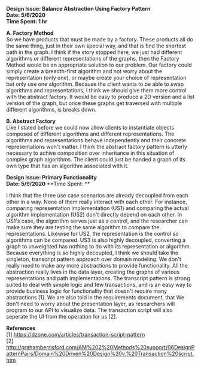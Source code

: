 **Design Issue: Balance Abstraction Using Factory Pattern**  
**Date: 5/6/2020**  
**Time Spent: 1 hr**  

**A. Factory Method**  
So we have products that must be made by a factory. These products all do the same thing, just in their own special way, and that is find the shortest path in the graph. I think if the story stopped here, we just had different algorithms or different representations of the graphs, then the Factory Method would be an appropriate solution to our problem. Our factory could simply create a breadth-first algorithm and not worry about the representation (only one), or maybe create your choice of representation but only use one algorithm. Because the client wants to be able to swap algorithms and representations, I think we should give them more control with the abstract factory. It would be easy to produce a 2D version and a list version of the graph, but once these graphs get traversed with multiple different algorithms, is breaks down.

**B. Abstract Factory**  
Like I stated before we could now allow clients to instantiate objects composed of different algorithms and different representations. The algorithms and representations behave independently and their concrete representations won't matter. I think the abstract factory pattern is utterly necessary to achive composition over inheritance in this situation of complex graph algorithms. The client could just be handed a graph of its own type that has an algorithm associated with it.

**Design Issue: Primary Functionality**  
**Date: 5/9/2020**
**Time Spent: **  

I think that the three use case scenarios are already decoupled from each other in a way. None of them really interact with each other. For instance, comparing representation implementation (US1) and comparing the actual algorithm implementation (US2) don't directly depend on each other. In US1's case, the algorithm serves just as a control, and the researcher can make sure they are testing the same algorithm to compare the representations. Likewise for US2, the representation is the control so algorithms can be compared. US3 is also highly decoupled, converting a graph to unweighted has nothing to do with its representation or algorithm. Because everything is so highly decoupled, I think we should take the singleton, transcript pattern approach over domain modeling. We don't really need to make any more abstractions to provide functionality. All the abstraction really lives in the data layer, creating the graphs of various representations and path implementations. The transcript pattern is strong suited to deal with simple logic and few transactions, and is an easy way to provide business logic for functionality that doesn't require many abstractions [1]. We are also told in the requirements document, that We don't need to worry about the presentation layer, as researchers will program to our API to visualize data. The transaction script will also seperate the UI from the operation for us [2].

**References**  
[1] https://dzone.com/articles/transaction-script-pattern  
[2] http://grahamberrisford.com/AM%202%20Methods%20support/06DesignPatternPairs/Domain%20Driven%20Design%20v.%20Transaction%20script.htm
